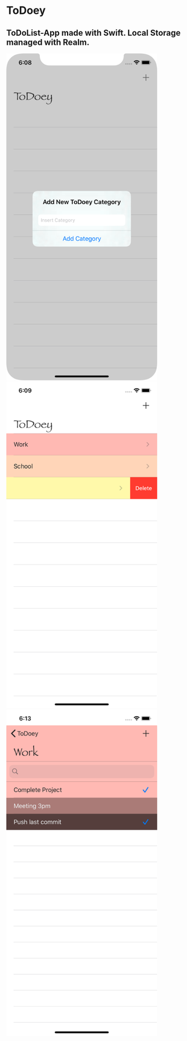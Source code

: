 #  ToDoey
## ToDoList-App made with Swift. Local Storage managed with Realm.

<img src="Todoey/Images/Screenshot1.png" alt="" width="400"/>
<img src="Todoey/Images/Screenshot2.png" alt="" width="400"/>
<img src="Todoey/Images/Screenshot3.png" alt="" width="400"/>
